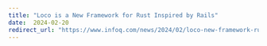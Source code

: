 ```yaml
---
title: "Loco is a New Framework for Rust Inspired by Rails"
date:  2024-02-20
redirect_url: "https://www.infoq.com/news/2024/02/loco-new-framework-rust-rails/"
---
```

